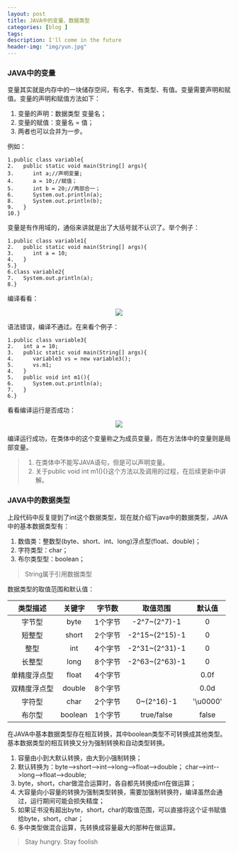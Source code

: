 ```yaml
---
layout: post
title: JAVA中的变量、数据类型
categories: [blog ]
tags:
description: I'll come in the future
header-img: "img/yun.jpg"
---
```


### JAVA中的变量

变量其实就是内存中的一块储存空间，有名字、有类型、有值。变量需要声明和赋值。变量的声明和赋值方法如下：

1. 变量的声明：数据类型  变量名；
2. 变量的赋值：变量名 = 值；
3. 两者也可以合并为一步。

例如：

    1.public class variable{
	2.   public static void main(String[] args){
	3.	    int a;//声明变量;
	4.	    a = 10;//赋值；
	5.	    int b = 20;//两部合一；
	6.	    System.out.println(a);
	8.	    System.out.println(b);
	9.   }
    10.}

变量是有作用域的，通俗来讲就是出了大括号就不认识了。举个例子：

    1.public class variable1{
    2.   public static void main(String[] args){
    3.      int a = 10;
    4.   }
    5.} 
    6.class variable2{
    7.   System.out.println(a); 
    8.}

编译看看：

<center>
    <p><img src="http://wx1.sinaimg.cn/mw690/0065PbKCgy1fclm2onsayj30l50dx0ti.jpg" align="center"></p>
</center>

语法错误，编译不通过。在来看个例子：

    1.public class variable3{
    2.   int a = 10;
    3.   public static void main(String[] args){
    4.      variable3 vs = new variable3();
    5.      vs.m1;
    4.   }  
    5.   public void int m1(){
    6.      System.out.println(a);
    7.   }
    6.}

看看编译运行是否成功：

<center>
    <p><img src="http://wx1.sinaimg.cn/mw690/0065PbKCgy1fclm2pgu3hj30l50dxt9i.jpg" align="center"></p>
</center>

编译运行成功，在类体中的这个变量称之为成员变量，而在方法体中的变量则是局部变量。

>1. 在类体中不能写JAVA语句，但是可以声明变量。
>2. 关于public void int m1(){}这个方法以及调用的过程，在后续更新中讲解。

### JAVA中的数据类型
上段代码中反复提到了int这个数据类型，现在就介绍下java中的数据类型，JAVA中的基本数据类型有：

1. 数值类：整数型(byte、short、int、long)浮点型(float、double)；
2. 字符类型：char；
3. 布尔类型型：boolean；

>String属于引用数据类型

数据类型的取值范围和默认值：


| 类型描述 | 关键字 | 字节数 | 取值范围 | 默认值 |
|:--------:|:--------:|:--------:|:--------:|:--------:|
| 字节型 | byte | 1个字节 | -2^7~(2^7)-1 | 0 |
| 短整型 | short | 2个字节 | -2^15~(2^15)-1 | 0 |
| 整型 | int | 4个字节 | -2^31~(2^31)-1 | 0 |
| 长整型 | long | 8个字节 | -2^63~(2^63)-1 | 0 |
| 单精度浮点型 | float | 4个字节 |  | 0.0f |
| 双精度浮点型 | double | 8个字节 |  | 0.0d |
| 字符型 | char | 2个字节 | 0~(2^16)-1 | '\u0000' |
| 布尔型 | boolean | 1个字节 | true/false | false |


在JAVA中基本数据类型存在相互转换，其中boolean类型不可转换成其他类型。基本数据类型的相互转换又分为强制转换和自动类型转换。

1. 容量由小到大默认转换，由大到小强制转换；
2. 默认转换为：byte-->short-->int-->long-->float-->double；
    char-->int-->long-->float-->double;
3. byte，short，char做混合运算时，各自都先转换成int在做运算； 
4. 大容量向小容量的转换为强制类型转换，需要加强制转换符，编译虽然会通过，运行期间可能会损失精度；
5. 如果证书没有超出byte，short，char的取值范围，可以直接将这个证书赋值给byte，short，char；
6. 多中类型做混合运算，先转换成容量最大的那种在做运算。

>Stay hungry. Stay foolish

